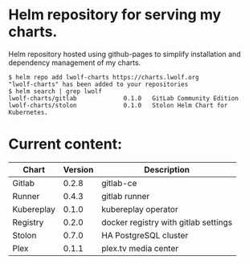 # Helm repository for serving my charts.

Helm repository hosted using github-pages to simplify installation and dependency management of my charts.

```
$ helm repo add lwolf-charts https://charts.lwolf.org
"lwolf-charts" has been added to your repositories
$ helm search | grep lwolf
lwolf-charts/gitlab             0.1.0   GitLab Community Edition
lwolf-charts/stolon             0.1.0   Stolon Helm Chart for Kubernetes.
```

# Current content:
| Chart | Version | Description |
|-------|---------|-------------|
| Gitlab | 0.2.8 | gitlab-ce |
| Runner | 0.4.3 | gitlab runner
| Kubereplay | 0.1.0 | kubereplay operator
| Registry | 0.2.0 | docker registry with gitlab settings
| Stolon | 0.7.0 |  HA PostgreSQL cluster
| Plex | 0.1.1 | plex.tv media center
